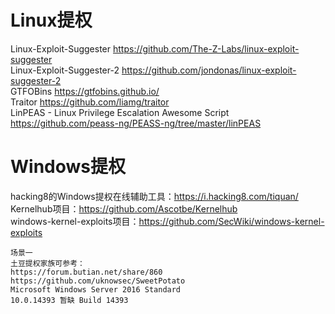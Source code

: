 # Linux提权
Linux-Exploit-Suggester   https://github.com/The-Z-Labs/linux-exploit-suggester  
Linux-Exploit-Suggester-2   https://github.com/jondonas/linux-exploit-suggester-2  
GTFOBins   https://gtfobins.github.io/  
Traitor   https://github.com/liamg/traitor  
LinPEAS - Linux Privilege Escalation Awesome Script   https://github.com/peass-ng/PEASS-ng/tree/master/linPEAS  



# Windows提权
hacking8的Windows提权在线辅助工具：https://i.hacking8.com/tiquan/  
Kernelhub项目：https://github.com/Ascotbe/Kernelhub   
windows-kernel-exploits项目：https://github.com/SecWiki/windows-kernel-exploits  
```
场景一
土豆提权家族可参考：
https://forum.butian.net/share/860
https://github.com/uknowsec/SweetPotato
Microsoft Windows Server 2016 Standard
10.0.14393 暂缺 Build 14393
```